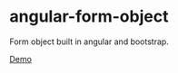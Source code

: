 # angular-form-object
 
Form object built in angular and bootstrap.

[Demo](http://formobject-otaviodecampos.rhcloud.com/)